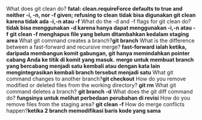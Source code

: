 What does git clean do? **fatal: clean.requireForce defaults to true and neither -i, -n, nor -f given; refusing to clean**
**tidak bisa digunakan git clean karena tidak ada -i,-n atau -f**
What do the -d and -f flags for git clean do? **tidak bisa menggunakan -d karena hanya dapat menggunakan -i,-n atau -f** 
**git clean -f menghapus file yang belum ditambahkan kedalam staging area**
What git command creates a branch?**git branch**
What is the difference between a fast-forward and recursive merge? **fast-forward ialah ketika, daripada membangun komit gabungan, git hanya memindahkan pointer cabang Anda ke titik di komit yang masuk.** 
**merge untuk membuat branch yang bercabang menjadi satu kembali atau dengan kata lain mengintegrasikan kembali branch tersebut menjadi satu**
What git command changes to another branch?**git checkout**
How do you remove modified or deleted files from the working directory? **git rm**
What git command deletes a branch? **git branch -d**
What does the git diff command do? **fungsinya untuk melihat perbedaan perubahan di revisi**
How do you remove files from the staging area? **git clean -f**
How do merge conflicts happen?**ketika 2 branch memodifikasi baris kode yang sama**